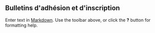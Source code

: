 ## Bulletins d'adhésion et d'inscription 

Enter text in [Markdown](http://daringfireball.net/projects/markdown/). Use the toolbar above, or click the **?** button for formatting help.
